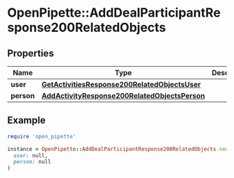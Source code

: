# OpenPipette::AddDealParticipantResponse200RelatedObjects

## Properties

| Name | Type | Description | Notes |
| ---- | ---- | ----------- | ----- |
| **user** | [**GetActivitiesResponse200RelatedObjectsUser**](GetActivitiesResponse200RelatedObjectsUser.md) |  | [optional] |
| **person** | [**AddActivityResponse200RelatedObjectsPerson**](AddActivityResponse200RelatedObjectsPerson.md) |  | [optional] |

## Example

```ruby
require 'open_pipette'

instance = OpenPipette::AddDealParticipantResponse200RelatedObjects.new(
  user: null,
  person: null
)
```

